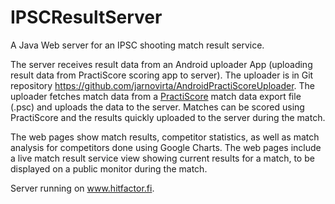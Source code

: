 # IPSCResultServer

A Java Web server for an IPSC shooting match result service. 

The server receives result data from an Android uploader App (uploading result data from PractiScore scoring app to server). The uploader is in Git repository https://github.com/jarnovirta/AndroidPractiScoreUploader. The uploader fetches match data from a [PractiScore](https://practiscore.com/) match data export file (.psc) and uploads the data to the server. Matches can be scored using PractiScore and the results quickly uploaded to the server during the match.

The web pages show match results, competitor statistics, as well as match analysis for competitors done using Google Charts. The web pages include a live match result service view showing current results for a match, to be displayed on a public monitor during the match.

Server running on www.hitfactor.fi.
